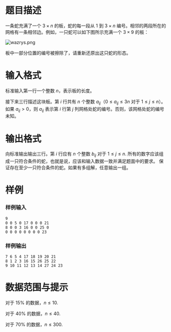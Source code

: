 
# 题目描述

一条蛇充满了一个 $3\times n$ 的板，蛇的每一段从 $1$ 到 $3 \times n$ 编号。相邻的两段所在的网格有一条相邻边。例如，一只蛇可以如下图所示充满一个 $3\times 9$ 的板：

![wazrys.png](source/loj/2464/img/aHR0cHM6Ly9pLmxvbGkubmV0LzIwMTgvMDMvMTMvNWFhN2JkZWYyZDYwYi5wbmc=.png)

板中一部分位置的编号被擦除了，请重新还原出这只蛇的形态。

# 输入格式

标准输入第一行一个整数 $n$，表示板的长度。

接下来三行描述这块板。第 $i$ 行共有 $n$ 个整数 $a_{ij}$（$0 \le a_{ij} \le 3n$ 对于 $1 \le j \le n$）。如果 $a_{ij} \gt 0$，则 $a_{ij}$ 表示第 $i$ 行第 $j$ 列网格处蛇的编号。否则，该网格处蛇的编号未知。

# 输出格式

向标准输出输出三行。第 $i$ 行应有 $n$ 个整数 $b_{ij}$ 对于 $1 \le j \le n$. 所有的数字应该组成一只符合条件的蛇，也就是说，应该和输入数据一致并满足题面中的要求。
保证存在至少一只符合条件的蛇。如果有多组解，任意输出一组。

# 样例

### 样例输入
```plain
9
0 0 5 0 17 0 0 0 21
8 0 0 3 16 0 0 25 0
0 0 0 0 0 0 0 0 23
```

### 样例输出
```plain
7 6 5 4 17 18 19 20 21
8 1 2 3 16 15 26 25 22
9 10 11 12 13 14 27 24 23
```

# 数据范围与提示

对于 $15\%$ 的数据，$n \le 10$.

对于 $40\%$ 的数据，$n \le 40$.

对于 $70\%$ 的数据，$n \le 300$.

